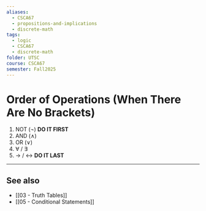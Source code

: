 ```yaml
---
aliases:
  - CSCA67
  - propositions-and-implications
  - discrete-math
tags:
  - logic
  - CSCA67
  - discrete-math
folder: UTSC
course: CSCA67
semester: Fall2025
---
```

# Order of Operations (When There Are No Brackets)

1. NOT $(\neg)$ **DO IT FIRST**
2. AND ($\wedge$)
3. OR ($\lor$)
4. $\forall$ / $\exists$ 
5. $\rightarrow$ / $\leftrightarrow$ **DO IT LAST**

---

## See also

- [[03 - Truth Tables]]
- [[05 - Conditional Statements]]
